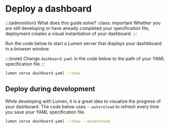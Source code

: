 # Deploy a dashboard

:::{admonition} What does this guide solve?
:class: important
Whether you are still developing or have already completed your specification file, deployment creates a visual instantiation of your dashboard.
:::

Run the code below to start a Lumen server that displays your dashbboard in a browser window.

:::{note}
Change `dashboard.yaml` in the code below to the path of your YAML specification file
:::


```bash
lumen serve dashboard.yaml --show
```

## Deploy during development

While developing with Lumen, it is a great idea to visualize the progress of your dashboard. The code below uses `--autoreload` to refresh every time you save your YAML specification file.
    

```bash
lumen serve dashboard.yaml --show --autoreload
```